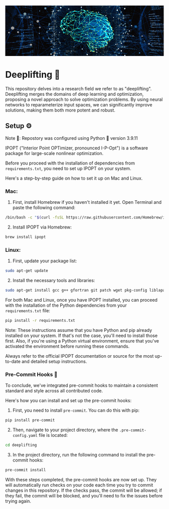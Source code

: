 ![](https://github.com/sun-umn/Deeplifting/blob/main/deeplifting.png)

# Deeplifting 🧠
This repository delves into a research field we refer to as "deeplifting". Deeplifting merges the domains of deep learning and optimization, proposing a novel approach to solve optimization problems. By using neural networks to reparameterize input spaces, we can significantly improve solutions, making them both more potent and robust.

## Setup ⚙️
Note 📝: Repostory was configured using Python 🐍 version 3.9.11

IPOPT ("Interior Point OPTimizer, pronounced I-P-Opt") is a software package for large-scale nonlinear optimization.

Before you proceed with the installation of dependencies from `requirements.txt`, you need to set up IPOPT on your system.

Here's a step-by-step guide on how to set it up on Mac and Linux.

### Mac:

1. First, install Homebrew if you haven't installed it yet. Open Terminal and paste the following command:

```bash
/bin/bash -c "$(curl -fsSL https://raw.githubusercontent.com/Homebrew/install/HEAD/install.sh)"
```

2. Install IPOPT via Homebrew:

```bash
brew install ipopt
```

### Linux:

1. First, update your package list:

```bash
sudo apt-get update
```

2. Install the necessary tools and libraries:

```bash
sudo apt-get install gcc g++ gfortran git patch wget pkg-config liblapack-dev libmetis-dev libmumps-seq-dev libblas-dev coinor-libipopt-dev
```

For both Mac and Linux, once you have IPOPT installed, you can proceed with the installation of the Python dependencies from your `requirements.txt` file:

```bash
pip install -r requirements.txt
```

Note: These instructions assume that you have Python and pip already installed on your system. If that's not the case, you'll need to install those first. Also, if you're using a Python virtual environment, ensure that you've activated the environment before running these commands.

Always refer to the official IPOPT documentation or source for the most up-to-date and detailed setup instructions.

### Pre-Commit Hooks 🤖

To conclude, we've integrated pre-commit hooks to maintain a consistent standard and style across all contributed code.

Here's how you can install and set up the pre-commit hooks:

1. First, you need to install `pre-commit`. You can do this with pip:

```bash
pip install pre-commit
```

2. Then, navigate to your project directory, where the `.pre-commit-config.yaml` file is located:

```bash
cd deeplifting
```

3. In the project directory, run the following command to install the pre-commit hooks:

```bash
pre-commit install
```

With these steps completed, the pre-commit hooks are now set up. They will automatically run checks on your code each time you try to commit changes in this repository. If the checks pass, the commit will be allowed; if they fail, the commit will be blocked, and you'll need to fix the issues before trying again.


